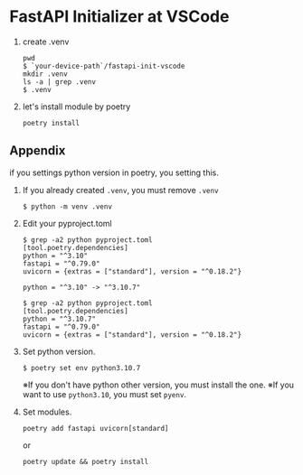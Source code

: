 # FastAPI Initializer at VSCode

1. create .venv
    ```
    pwd 
    $ `your-device-path`/fastapi-init-vscode
    mkdir .venv
    ls -a | grep .venv
    $ .venv

    ```
1. let's install module by poetry 
    ```
    poetry install
    ```

## Appendix
if you settings python version in poetry, you setting this.
1. If you already created `.venv`, you must remove `.venv`
    ```
    $ python -m venv .venv
    ```
1. Edit your pyproject.toml
    ```
    $ grep -a2 python pyproject.toml
    [tool.poetry.dependencies]
    python = "^3.10"
    fastapi = "^0.79.0"
    uvicorn = {extras = ["standard"], version = "^0.18.2"}
    ```

    ```
    python = "^3.10" -> "^3.10.7"
    ```
    
    ```
    $ grep -a2 python pyproject.toml
    [tool.poetry.dependencies]
    python = "^3.10.7"
    fastapi = "^0.79.0"
    uvicorn = {extras = ["standard"], version = "^0.18.2"}
    ```

1. Set python version.
    ```
    $ poetry set env python3.10.7
    ```
    ※If you don't have python other version, you must install the one.
    ※If you want to use `python3.10`, you must set `pyenv`.

1. Set modules.
    ```
    poetry add fastapi uvicorn[standard]
    ```
    or 
    ```
    poetry update && poetry install
    ```
